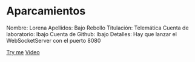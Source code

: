 # Aparcamientos
Nombre: Lorena
Apellidos: Bajo Rebollo
Titulación: Telemática
Cuenta de laboratorio: lbajo
Cuenta de Github: lbajo
Detalles: Hay que lanzar el WebSocketServer con el puerto 8080

[Try me](https://lbajo.github.io/Aparcamientos)
[Video](https://youtu.be/KXZ1T2fjrbI)
